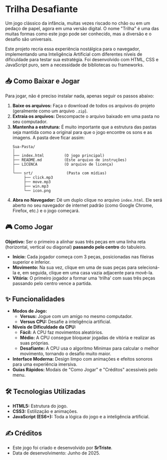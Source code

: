# Trilha Desafiante

Um jogo clássico da infância, muitas vezes riscado no chão ou em um pedaço de papel, agora em uma versão digital. O nome "Trilha" é uma das muitas formas como este jogo pode ser conhecido, mas a diversão e o desafio são universais.

Este projeto recria essa experiência nostálgica para o navegador, implementando uma Inteligência Artificial com diferentes níveis de dificuldade para testar sua estratégia. Foi desenvolvido com HTML, CSS e JavaScript puro, sem a necessidade de bibliotecas ou frameworks.

## 📥 Como Baixar e Jogar

Para jogar, não é preciso instalar nada, apenas seguir os passos abaixo:

1.  **Baixe os arquivos:** Faça o download de todos os arquivos do projeto (geralmente como um arquivo `.zip`).
2.  **Extraia os arquivos:** Descompacte o arquivo baixado em uma pasta no seu computador.
3.  **Mantenha a estrutura:** É muito importante que a estrutura das pastas seja mantida como a original para que o jogo encontre os sons e as imagens. A pasta deve ficar assim:
    ```
    Sua-Pasta/
    │
    ├── index.html         (O jogo principal)
    ├── README.md          (Este arquivo de instruções)
    ├── LICENCA            (O arquivo de licença)
    │
    └─── srt/               (Pasta com mídias)
         ├── click.mp3
         ├── move.mp3
         ├── win.mp3
         └── icon.png
    ```
4.  **Abra no Navegador:** Dê um duplo clique no arquivo `index.html`. Ele será aberto no seu navegador de internet padrão (como Google Chrome, Firefox, etc.) e o jogo começará.

## 🎮 Como Jogar

**Objetivo:** Ser o primeiro a alinhar suas três peças em uma linha reta (horizontal, vertical ou diagonal) **passando pelo centro** do tabuleiro.

  * **Início:** Cada jogador começa com 3 peças, posicionadas nas fileiras superior e inferior.
  * **Movimento:** Na sua vez, clique em uma de suas peças para selecioná-la e, em seguida, clique em uma casa vazia adjacente para movê-la.
  * **Vitória:** O primeiro jogador a formar uma 'trilha' com suas três peças passando pelo centro vence a partida.

## ✨ Funcionalidades

  * **Modos de Jogo:**
      * **Versus:** Jogue com um amigo no mesmo computador.
      * **Versus CPU:** Desafie a inteligência artificial.
  * **Níveis de Dificuldade da CPU:**
      * **Fácil:** A CPU faz movimentos aleatórios.
      * **Médio:** A CPU consegue bloquear jogadas de vitória e realizar as suas próprias.
      * **Desafiante:** A CPU usa o algoritmo Minimax para calcular o melhor movimento, tornando o desafio muito maior.
  * **Interface Moderna:** Design limpo com animações e efeitos sonoros para uma experiência imersiva.
  * **Guias Rápidos:** Modais de "Como Jogar" e "Créditos" acessíveis pelo menu.

## 🛠️ Tecnologias Utilizadas

  * **HTML5:** Estrutura do jogo.
  * **CSS3:** Estilização e animações.
  * **JavaScript (ES6+):** Toda a lógica do jogo e a inteligência artificial.

## ✍️ Créditos

  * Este jogo foi criado e desenvolvido por **SrTriste**.
  * Data de desenvolvimento: Junho de 2025.
